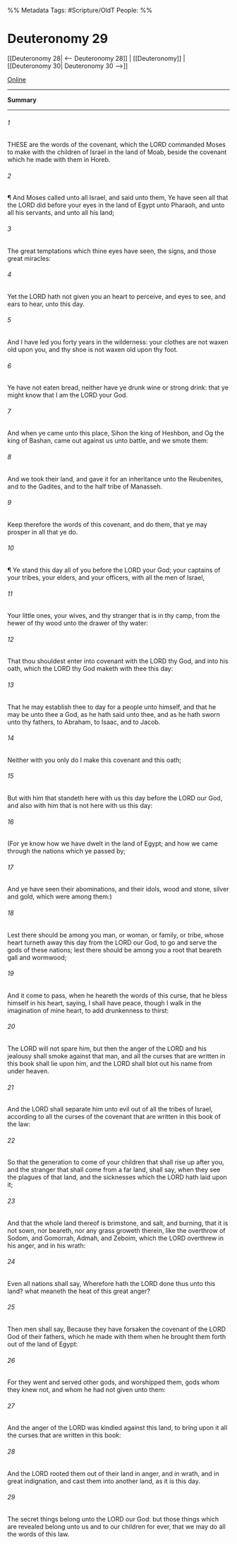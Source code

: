 

%% Metadata
Tags: #Scripture/OldT
People: 
%%
# Deuteronomy 29
[[Deuteronomy 28| <-- Deuteronomy 28]] | [[Deuteronomy]] | [[Deuteronomy 30| Deuteronomy 30 -->]]

[Online](https://churchofjesuschrist.org/study/scriptures/ot/deut/29?lang=eng)

---
__Summary__



---

###### 1
THESE are the words of the covenant, which the LORD commanded Moses to make with the children of Israel in the land of Moab, beside the covenant which he made with them in Horeb.
###### 2
¶ And Moses called unto all Israel, and said unto them, Ye have seen all that the LORD did before your eyes in the land of Egypt unto Pharaoh, and unto all his servants, and unto all his land;
###### 3
The great temptations which thine eyes have seen, the signs, and those great miracles:
###### 4
Yet the LORD hath not given you an heart to perceive, and eyes to see, and ears to hear, unto this day.
###### 5
And I have led you forty years in the wilderness: your clothes are not waxen old upon you, and thy shoe is not waxen old upon thy foot.
###### 6
Ye have not eaten bread, neither have ye drunk wine or strong drink: that ye might know that I am the LORD your God.
###### 7
And when ye came unto this place, Sihon the king of Heshbon, and Og the king of Bashan, came out against us unto battle, and we smote them:
###### 8
And we took their land, and gave it for an inheritance unto the Reubenites, and to the Gadites, and to the half tribe of Manasseh.
###### 9
Keep therefore the words of this covenant, and do them, that ye may prosper in all that ye do.
###### 10
¶ Ye stand this day all of you before the LORD your God; your captains of your tribes, your elders, and your officers, with all the men of Israel,
###### 11
Your little ones, your wives, and thy stranger that is in thy camp, from the hewer of thy wood unto the drawer of thy water:
###### 12
That thou shouldest enter into covenant with the LORD thy God, and into his oath, which the LORD thy God maketh with thee this day:
###### 13
That he may establish thee to day for a people unto himself, and that he may be unto thee a God, as he hath said unto thee, and as he hath sworn unto thy fathers, to Abraham, to Isaac, and to Jacob.
###### 14
Neither with you only do I make this covenant and this oath;
###### 15
But with him that standeth here with us this day before the LORD our God, and also with him that is not here with us this day:
###### 16
(For ye know how we have dwelt in the land of Egypt; and how we came through the nations which ye passed by;
###### 17
And ye have seen their abominations, and their idols, wood and stone, silver and gold, which were among them:)
###### 18
Lest there should be among you man, or woman, or family, or tribe, whose heart turneth away this day from the LORD our God, to go and serve the gods of these nations; lest there should be among you a root that beareth gall and wormwood;
###### 19
And it come to pass, when he heareth the words of this curse, that he bless himself in his heart, saying, I shall have peace, though I walk in the imagination of mine heart, to add drunkenness to thirst:
###### 20
The LORD will not spare him, but then the anger of the LORD and his jealousy shall smoke against that man, and all the curses that are written in this book shall lie upon him, and the LORD shall blot out his name from under heaven.
###### 21
And the LORD shall separate him unto evil out of all the tribes of Israel, according to all the curses of the covenant that are written in this book of the law:
###### 22
So that the generation to come of your children that shall rise up after you, and the stranger that shall come from a far land, shall say, when they see the plagues of that land, and the sicknesses which the LORD hath laid upon it;
###### 23
And that the whole land thereof is brimstone, and salt, and burning, that it is not sown, nor beareth, nor any grass groweth therein, like the overthrow of Sodom, and Gomorrah, Admah, and Zeboim, which the LORD overthrew in his anger, and in his wrath:
###### 24
Even all nations shall say, Wherefore hath the LORD done thus unto this land?  what meaneth the heat of this great anger?
###### 25
Then men shall say, Because they have forsaken the covenant of the LORD God of their fathers, which he made with them when he brought them forth out of the land of Egypt:
###### 26
For they went and served other gods, and worshipped them, gods whom they knew not, and whom he had not given unto them:
###### 27
And the anger of the LORD was kindled against this land, to bring upon it all the curses that are written in this book:
###### 28
And the LORD rooted them out of their land in anger, and in wrath, and in great indignation, and cast them into another land, as it is this day.
###### 29
The secret things belong unto the LORD our God: but those things which are revealed belong unto us and to our children for ever, that we may do all the words of this law.



